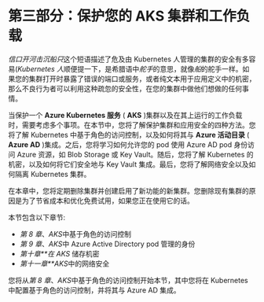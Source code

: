 # 第三部分：保护您的 AKS 集群和工作负载

*信口开河击沉船只*这个短语描述了危及由 Kubernetes 人管理的集群的安全有多容易(*Kubernetes 人*顺便提一下，是希腊语中*舵手*的意思，就像*船*的舵手一样。如果您的集群打开时暴露了错误的端口或服务，或者纯文本用于应用定义中的机密，那么不良行为者可以利用这种疏忽的安全性，在您的集群中做他们想做的任何事情。

当保护一个 **Azure Kubernetes 服务** ( **AKS** )集群以及在其上运行的工作负载时，需要考虑多个事项。在本节中，您将了解保护集群和应用安全的四种方法。您将了解 Kubernetes 中基于角色的访问控制，以及如何将其与 **Azure 活动目录** ( **Azure AD** )集成。之后，您将学习如何允许您的 pod 使用 Azure AD pod 身份访问 Azure 资源，如 Blob Storage 或 Key Vault。随后，您将了解 Kubernetes 的机密，以及如何将它们安全地与 Key Vault 集成。最后，您将了解网络安全以及如何隔离 Kubernetes 集群。

在本章中，您将定期删除集群并创建启用了新功能的新集群。您删除现有集群的原因是为了节省成本和优化免费试用，如果您正在使用它的话。

本节包含以下章节:

*   *第 8 章*、*AKS*中基于角色的访问控制
*   *第 9 章*、*AKS*中 Azure Active Directory pod 管理的身份
*   *第十章**在 AKS* 储存机密
*   *第十一章**AKS*中的网络安全

您将从*第 8 章*、*AKS*中基于角色的访问控制开始本节，其中您将在 Kubernetes 中配置基于角色的访问控制，并将其与 Azure AD 集成。